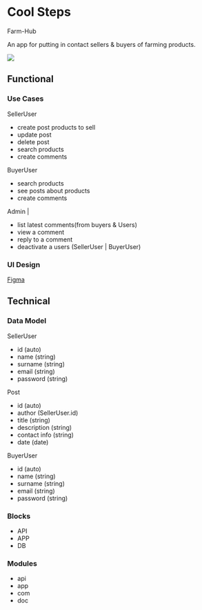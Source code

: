 # Cool Steps

Farm-Hub

An app for putting in contact sellers & buyers of farming products.

![](https://media.giphy.com/media/L0N18KIcj6Q1k1qawG/giphy.gif?cid=790b7611to347bowg1zej1c49sayiiv15oc2ld0f9xa767j3&ep=v1_gifs_search&rid=giphy.gif&ct=g)

## Functional

### Use Cases

SellerUser
- create post products to sell
- update post
- delete post
- search products
- create comments

BuyerUser
- search products
- see posts about products
- create comments

Admin | 
- list latest comments(from buyers & Users)
- view a comment
- reply to a comment
- deactivate a users (SellerUser | BuyerUser)

### UI Design

[Figma](https://www.figma.com/design/mestlo3h1KAcMCOMNI5L0T/APP?node-id=0-1&t=Efvnu97s1AQavJi9-0)

## Technical

### Data Model

SellerUser
- id (auto)
- name (string)
- surname (string)
- email (string)
- password (string)

Post
- id (auto)
- author (SellerUser.id)
- title (string)
- description (string)
- contact info (string)
- date (date)

BuyerUser
- id (auto)
- name (string)
- surname (string)
- email (string)
- password (string)

### Blocks

- API
- APP
- DB

### Modules

- api
- app
- com
- doc

